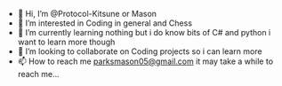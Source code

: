 - 👋 Hi, I’m @Protocol-Kitsune or Mason
- 👀 I’m interested in Coding in general and Chess
- 🌱 I’m currently learning nothing but i do know bits of C# and python i want to learn more though
- 💞️ I’m looking to collaborate on Coding projects so i can learn more
- 📫 How to reach me parksmason05@gmail.com it may take a while to reach me...

<!---
Protocol-Kitsune/Protocol-Kitsune is a ✨ special ✨ repository because its `README.md` (this file) appears on your GitHub profile.
You can click the Preview link to take a look at your changes.
--->

